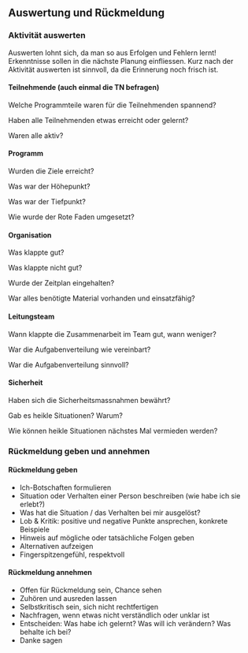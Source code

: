 Auswertung und Rückmeldung
--------------------------

### Aktivität auswerten

Auswerten lohnt sich, da man so aus Erfolgen und Fehlern lernt! Erkenntnisse sollen in die nächste Planung einfliessen. Kurz nach der Aktivität auswerten ist sinnvoll, da die Erinnerung noch frisch ist.

#### Teilnehmende (auch einmal die TN befragen)

Welche Programmteile waren für die Teilnehmenden spannend?

Haben alle Teilnehmenden etwas erreicht oder gelernt?

Waren alle aktiv?

#### Programm

Wurden die Ziele erreicht?

Was war der Höhepunkt?

Was war der Tiefpunkt?

Wie wurde der Rote Faden umgesetzt?

#### Organisation

Was klappte gut?

Was klappte nicht gut?

Wurde der Zeitplan eingehalten?

War alles benötigte Material vorhanden und einsatzfähig?

#### Leitungsteam

Wann klappte die Zusammenarbeit im Team gut, wann weniger?

War die Aufgabenverteilung wie vereinbart?

War die Aufgabenverteilung sinnvoll?

#### Sicherheit

Haben sich die Sicherheitsmassnahmen bewährt?

Gab es heikle Situationen? Warum?

Wie können heikle Situationen nächstes Mal vermieden werden?

### Rückmeldung geben und annehmen

#### Rückmeldung geben

*   Ich-Botschaften formulieren
*   Situation oder Verhalten einer Person beschreiben (wie habe ich sie erlebt?)
*   Was hat die Situation / das Verhalten bei mir ausgelöst?
*   Lob & Kritik: positive und negative Punkte ansprechen, konkrete Beispiele
*   Hinweis auf mögliche oder tatsächliche Folgen geben
*   Alternativen aufzeigen
*   Fingerspitzengefühl, respektvoll

#### Rückmeldung annehmen

*   Offen für Rückmeldung sein, Chance sehen
*   Zuhören und ausreden lassen
*   Selbstkritisch sein, sich nicht rechtfertigen
*   Nachfragen, wenn etwas nicht verständlich oder unklar ist
*   Entscheiden: Was habe ich gelernt? Was will ich verändern? Was behalte ich bei?
*   Danke sagen